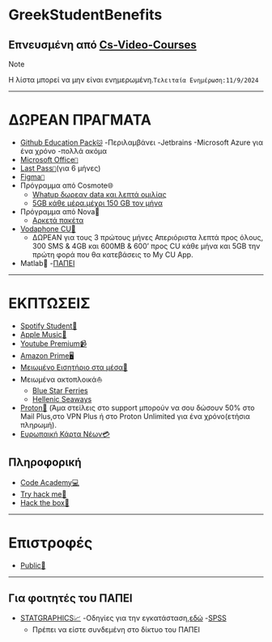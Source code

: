 # GreekStudentBenefits
Επνευσμένη από [Cs-Video-Courses](https://github.com/Developer-Y/cs-video-courses)
---
> [!NOTE]
> Η λίστα μπορεί να μην είναι ενημερωμένη.`Τελειταία Ενημέρωση:11/9/2024`

---

# ΔΩΡΕΑΝ ΠΡΑΓΜΑΤΑ
- [Github Education Pack`🐱`](https://education.github.com/pack)
  -Περιλαμβάνει
      -Jetbrains
      -Microsoft Azure για ένα χρόνο
      -πολλά ακόμα 
- [Microsoft Office`🏢`](https://delos365.grnet.gr/)
- [Last Pass`🔐`](https://www.lastpass.com/solutions/education/apac)(για 6 μήνες)
- [Figma`📝`](https://www.figma.com/education/)
- Πρόγραμμα από Cosmote🌐
  - [Whatup δωρεαν data και λεπτά ομιλίας](https://www.whatsup.gr/student/foitites)
  - [5GB κάθε μέρα.μέχρι 150 GB τον μήνα](https://www.whatsup.gr/whatsupia)
- Πρόγραμμα από Nova🖤
  - [Αρκετά πακέτα](https://nova.gr/etairia/deltia-typou/foithtikh-zwh-me-ypshles-taxythtes-kai-aperioristh-epikoinwnia)
- [Vodaphone CU🔴](https://www.vodafonecu.gr/foitites/foititika-paketa/)
  - ΔΩΡΕΑΝ για τους 3 πρώτους μήνες Απεριόριστα λεπτά προς όλους, 300 SMS & 4GB
  και 600ΜΒ & 600’ προς CU κάθε μήνα και 5GB την πρώτη φορά που θα κατεβάσεις το My CU App.
 - Matlab🔢
   -[ΠΑΠΕΙ](https://sso.unipi.gr/login?service=https%3A%2F%2Fidp.unipi.gr%2Fcasauth%2Ffacade%2Fnorenew%3Fidp%3Dhttps%3A%2F%2Fidp.unipi.gr%2Fidp%2FexternalAuthnCallback) 

---
# ΕΚΠΤΩΣΕΙΣ

- [Spotify Student🎵](https://www.spotify.com/gr/student/)
- [Apple Music🎵](https://offers.applemusic.apple/student-offer)
- [Youtube Premium📹](https://www.youtube.com/premium/student)
- [Amazon Prime🖥️](https://offers.applemusic.apple/student-offer)
- [Μειωμένο Εισητήριο στα μέσα🚄](https://www.oasa.gr/%CE%B5%CE%B9%CF%83%CE%B9%CF%84%CE%AE%CF%81%CE%B9%CE%B1/%CF%84%CE%B9%CE%BC%CE%BF%CE%BB%CE%BF%CE%B3%CE%B9%CE%B1%CE%BA%CE%AE/)
- Μειωμένα ακτοπλοικά⛵
  - [Blue Star Ferries](https://www.bluestarferries.com/el-gr/prosfores-ekptoseis/50-ekptosi-stous-neoeisachthentes-foitites-2024)
  - [Hellenic Seaways](https://www.hellenicseaways.gr/el-gr/prosfores-ekptoseis/50-ekptosi-stous-neoeisachthentes-foitites-2024)
- [Proton📧](https://proton.me/) (Άμα στείλεις στο support μπορούν να σου δώσουν 50% στο Mail Plus,στο VPN Plus ή στο Proton Unlimited για ένα χρόνο(ετήσια πληρωμή).
- [Ευρωπαική Κάρτα Νέων💳](https://europeanyouthcard.gr/)


## Πληροφορική
- [Code Academy💻](https://www.codecademy.com/resources/blog/codecademy-pro-student-plan/)
- [Try hack me🏫](https://help.tryhackme.com/en/articles/6494960-student-discount)
- [Hack the box🏫](https://help.hackthebox.com/en/articles/7973133-getting-the-student-subscription)

---
# Επιστροφές

- [Public🧡](https://www.public.gr/page/publicplus)

---

## Για φοιτητές του ΠΑΠΕΙ
- [STATGRAPHICS📈](https://helpdesk.unipi.gr/software/public/Statgraphics_Centurion_18.zip)
  -Οδηγίες για την εγκατάσταση,[εδώ](https://helpdesk.unipi.gr/software/Statgraphics_Installation.pdf)
-[SPSS](https://helpdesk.unipi.gr/software/)
  - Πρέπει να είστε συνδεμένη στο δίκτυο του ΠΑΠΕΙ

